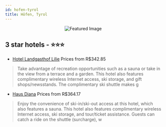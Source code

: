 ```yaml
---
id: hofen-tyrol
title: Höfen, Tyrol
---
```


<center><img src="https://i.travelapi.com/hotels/3000000/2530000/2525000/2524940/ff9ccc4d_z.jpg" alt="Featured Image" /></center>


##  3 star hotels - ⭐️⭐️⭐️

-    [Hotel Landgasthof Lilie](https://us.hurb.com/hotels/hofen/hotel-landgasthof-lilie-JNP-JP561492?cmp=18055) Prices from R$342.85
   > Take advantage of recreation opportunities such as a sauna or take in the view from a terrace and a garden. This hotel also features complimentary wireless Internet access, ski storage, and gift shops/newsstands. The complimentary ski shuttle makes g
-    [Haus Diana](https://us.hurb.com/hotels/hofen/haus-diana-JNP-JP452900?cmp=18055) Prices from R$364.17
   > Enjoy the convenience of ski-in/ski-out access at this hotel, which also features a sauna. This hotel also features complimentary wireless Internet access, ski storage, and tour/ticket assistance. Guests can catch a ride on the shuttle (surcharge), w
